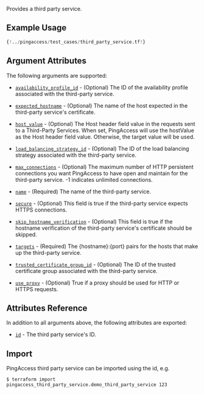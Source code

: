 Provides a third party service.

## Example Usage
```terraform
{!../pingaccess/test_cases/third_party_service.tf!}
```

## Argument Attributes

The following arguments are supported:

- [`availability_profile_id`](#availability_profile_id) - (Optional) The ID of the availability profile associated with the third-party service.

- [`expected_hostname`](#expected_hostname) - (Optional) The name of the host expected in the third-party service's certificate.

- [`host_value`](#host_value) - (Optional) The Host header field value in the requests sent to a Third-Party Services. When set, PingAccess will use the hostValue as the Host header field value. Otherwise, the target value will be used.

- [`load_balancing_strategy_id`](#load_balancing_strategy_id) - (Optional) The ID of the load balancing strategy associated with the third-party service.

- [`max_connections`](#max_connections) - (Optional) The maximum number of HTTP persistent connections you want PingAccess to have open and maintain for the third-party service. -1 indicates unlimited connections.

- [`name`](#name) - (Required) The name of the third-party service.

- [`secure`](#secure) - (Optional) This field is true if the third-party service expects HTTPS connections.

- [`skip_hostname_verification`](#skip_hostname_verification) - (Optional) This field is true if the hostname verification of the third-party service's certificate should be skipped.

- [`targets`](#targets) - (Required) The {hostname}:{port} pairs for the hosts that make up the third-party service.

- [`trusted_certificate_group_id`](#trusted_certificate_group_id) - (Optional) The ID of the trusted certificate group associated with the third-party service.

- [`use_proxy`](#use_proxy) - (Optional) True if a proxy should be used for HTTP or HTTPS requests.

## Attributes Reference

In addition to all arguments above, the following attributes are exported:

- [`id`](#id) - The third party service's ID.

## Import

PingAccess third party service can be imported using the id, e.g.

```
$ terraform import pingaccess_third_party_service.demo_third_party_service 123
```
